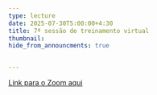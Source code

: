 ```yaml
---
type: lecture
date: 2025-07-30T5:00:00+4:30
title: 7ª sessão de treinamento virtual
thumbnail:
hide_from_announcments: true


---
```

[Link para o Zoom aqui](https://cornell.zoom.us/j/92189475227?pwd=fk0pl5OarGa3Evx7hvqqYBkYKLalTq.1&from=addon)
